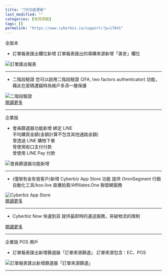 ```yaml
---
title: "7月功能更新"
last_modified: ""
categories: [常見問題]
tags: []
permalink: "https://www.cyberbiz.io/support/?p=17841"
---
```


全版本  


* 訂單報表匯出欄位新增
訂單報表匯出的導購來源新增「美安」欄位  

![訂單匯出報表](https://www.cyberbiz.io/support/wp-content/uploads/2021/07/7月更新01.png)  

* * *

* 二階段驗證 
您可以啟用二階段驗證 (2FA, two factors authenticator) 功能，藉此在密碼遭竊時為帳戶多添一層保護  

![二階段驗證](https://www.cyberbiz.io/support/wp-content/uploads/2021/08/7月更新05.png)  
[閱讀更多](https://www.cyberbiz.io/support/?p=12650)  

* * *

企業版  


* 會員篩選器功能新增
綁定 LINE  
平均購買金額(金額計算不包含其他通路金額)  
曾透過 LINE 購物下單  
曾使用街口支付付款  
曾使用 LINE Pay 付款  

![會員篩選器功能新增](https://www.cyberbiz.io/support/wp-content/uploads/2021/07/7月更新02.png)  

* * *

* (僅限有金有發客戶)新增 Cyberbiz App Store 功能
提供 OmniSegment 行銷自動化工具/koo.live 直播拍賣/Affiliates.One 聯盟網服務  

![Cyberbiz App Store](https://www.cyberbiz.io/support/wp-content/uploads/2021/07/7月更新03.png)  
[閱讀更多](https://www.cyberbiz.io/support/?p=10113 )

* * *

* Cyberbiz Now 快速到貨
提供最即時的運送服務，突破物流的限制  


[閱讀更多](https://www.cyberbiz.io/support/?p=12783)  

* * *

企業版 POS 用戶  


* 訂單報表匯出新增篩選器「訂單來源篩選」
訂單來源包含：EC、POS  

![訂單報表匯出新增篩選器「訂單來源篩選」](https://www.cyberbiz.io/support/wp-content/uploads/2021/07/7月更新04.png)  

* * *

